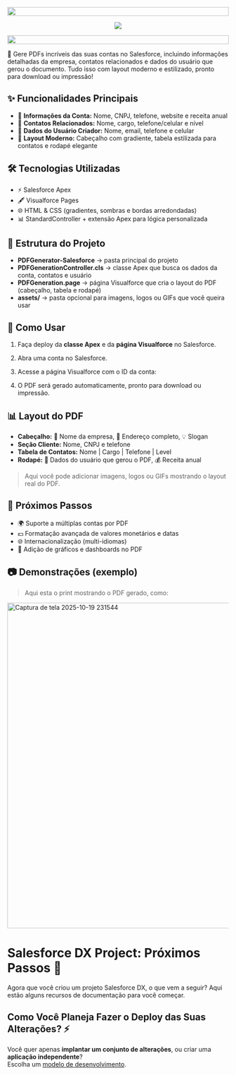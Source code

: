 <p align="center">
  <img src="https://i.imgur.com/dBaSKWF.gif" height="20" width="100%">
</p>

<div align="center" style="display: flex; flex-wrap: wrap; justify-content: center;">
    <img src="https://gist.githubusercontent.com/EliasArauj/80793729ee3fee31dce612222cdad772/raw/6ccad9e1dfa0e8039b41db1174afc1f9f2cbeaf4/Gera%2520PDF%252002.svg" width="">
</div>

<p align="center">
  <img src="https://i.imgur.com/dBaSKWF.gif" height="20" width="100%">
</p>


🚀 Gere PDFs incríveis das suas contas no Salesforce, incluindo informações detalhadas da empresa, contatos relacionados e dados do usuário que gerou o documento. Tudo isso com layout moderno e estilizado, pronto para download ou impressão!

<!-- Seção de funcionalidades principais -->
## ✨ Funcionalidades Principais

- 🏢 **Informações da Conta:** Nome, CNPJ, telefone, website e receita anual  
  <!-- Dica: Você pode alterar os campos da conta para mostrar outros dados como endereço ou número de funcionários -->
- 👥 **Contatos Relacionados:** Nome, cargo, telefone/celular e nível  
  <!-- Observação: Use o campo customizado Level__c ou outro campo de interesse -->
- 👤 **Dados do Usuário Criador:** Nome, email, telefone e celular  
  <!-- Nota: Pega automaticamente o usuário logado que gerou o PDF -->
- 🎨 **Layout Moderno:** Cabeçalho com gradiente, tabela estilizada para contatos e rodapé elegante  
  <!-- Dica: Estilos podem ser ajustados no CSS inline da página Visualforce -->

<!-- Tecnologias utilizadas -->
## 🛠 Tecnologias Utilizadas

- ⚡ Salesforce Apex  
- 🖋 Visualforce Pages  
- 🌐 HTML & CSS (gradientes, sombras e bordas arredondadas)  
- 📊 StandardController + extensão Apex para lógica personalizada  
  <!-- Essa abordagem separa lógica de dados (Apex) do layout (Visualforce) -->

<!-- Estrutura do projeto -->
## 📂 Estrutura do Projeto

- **PDFGenerator-Salesforce** → pasta principal do projeto  
- **PDFGenerationController.cls** → classe Apex que busca os dados da conta, contatos e usuário  
- **PDFGeneration.page** → página Visualforce que cria o layout do PDF (cabeçalho, tabela e rodapé)  
- **assets/** → pasta opcional para imagens, logos ou GIFs que você queira usar  
  <!-- Subpastas podem ser criadas para organizar imagens ou arquivos extras -->

<!-- Como usar -->
## 🚀 Como Usar

1. Faça deploy da **classe Apex** e da **página Visualforce** no Salesforce.  
2. Abra uma conta no Salesforce.  
3. Acesse a página Visualforce com o ID da conta:

4. O PDF será gerado automaticamente, pronto para download ou impressão.  
<!-- Pode criar um botão na página da conta para gerar o PDF diretamente -->

<!-- Layout do PDF -->
## 📊 Layout do PDF

- **Cabeçalho:** 🏢 Nome da empresa, 📍 Endereço completo, 💡 Slogan  
- **Seção Cliente:** Nome, CNPJ e telefone  
- **Tabela de Contatos:** Nome | Cargo | Telefone | Level  
- **Rodapé:** 👤 Dados do usuário que gerou o PDF, 💰 Receita anual  

> Aqui você pode adicionar imagens, logos ou GIFs mostrando o layout real do PDF.  
<!-- Adicionar prints do PDF ajuda o leitor a visualizar o resultado -->

<!-- Próximos passos -->
## 🎨 Próximos Passos

- 🌍 Suporte a múltiplas contas por PDF  
- 💵 Formatação avançada de valores monetários e datas  
- 🌐 Internacionalização (multi-idiomas)  
- 📸 Adição de gráficos e dashboards no PDF  

<!-- Demonstrações -->
## 📷 Demonstrações (exemplo)

> Aqui esta o print mostrando o PDF gerado, como:  

<!-- Imagem do seu projeto -->
<img width="569" height="739" alt="Captura de tela 2025-10-19 231544" src="https://github.com/user-attachments/assets/d740dcac-6b40-4059-9c32-37500ff67e55" />


# Salesforce DX Project: Próximos Passos 🚀

Agora que você criou um projeto Salesforce DX, o que vem a seguir? Aqui estão alguns recursos de documentação para você começar.  
<!-- Esses links ajudam a entender melhor como trabalhar com Salesforce DX e seu fluxo de desenvolvimento -->

## Como Você Planeja Fazer o Deploy das Suas Alterações? ⚡

Você quer apenas **implantar um conjunto de alterações**, ou criar uma **aplicação independente**?  
Escolha um [modelo de desenvolvimento](https://developer.salesforce.com/tools/vscode/en/user-guide/development-models).  
<!-- Escolher o modelo certo ajuda a organizar o projeto e controlar versões corretamente -->

